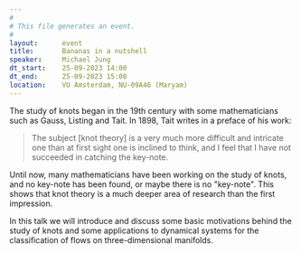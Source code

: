 ```yaml
---
#
# This file generates an event.
#
layout:      event
title:       Bananas in a nutshell
speaker:     Michael Jung
dt_start:    25-09-2023 14:00
dt_end:      25-09-2023 15:00
location:    VU Amsterdam, NU-09A46 (Maryam)
---
```


The study of knots began in the 19th century with some mathematicians such as Gauss, Listing and Tait.
In 1898, Tait  writes in a preface of his work:
> The subject [knot theory] is a very much more difficult and intricate one than at first sight one is inclined to think, and I feel that I have not succeeded in catching the key-note.

Until now, many mathematicians have been working on the study of knots, and no key-note has been found, or maybe there is no "key-note". This shows that knot theory is a much deeper area of research than the first impression.

In this talk we will introduce and discuss some basic motivations behind the study of knots and some applications to dynamical systems for the classification of flows on three-dimensional manifolds.